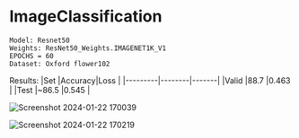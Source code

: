 # ImageClassification

```
Model: Resnet50
Weights: ResNet50_Weights.IMAGENET1K_V1
EPOCHS = 60
Dataset: Oxford flower102
```
Results:
|Set      |Accuracy|Loss   |
|---------|--------|-------|
|Valid    |88.7    |0.463  |
|Test     |~86.5   |0.545  |

![Screenshot 2024-01-22 170039](https://github.com/mishra-18/ImageClassification/assets/155224614/86f1d664-50d4-4fee-9f8c-86f1f768ca01)



![Screenshot 2024-01-22 170219](https://github.com/mishra-18/ImageClassification/assets/155224614/7cab0094-375d-4d1c-8d51-ceaa31c0c9a8)
